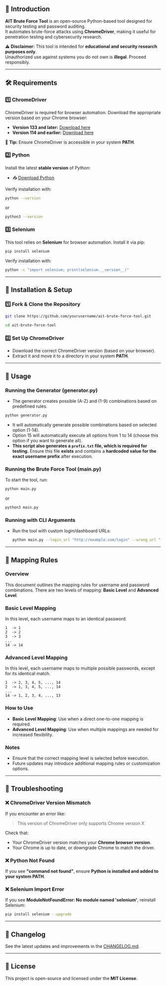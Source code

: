## 📌 Introduction

**AIT Brute Force Tool** is an open-source Python-based tool designed for security testing and password auditing.  
It automates brute-force attacks using **ChromeDriver**, making it useful for penetration testing and cybersecurity research.  

⚠️ **Disclaimer:** This tool is intended for **educational and security research purposes only**.  
Unauthorized use against systems you do not own is **illegal**. Proceed responsibly.  

---

## 🛠️ Requirements

### 1️⃣ ChromeDriver  
ChromeDriver is required for browser automation. Download the appropriate version based on your Chrome browser:  

- **Version 133 and later:** [Download here](https://googlechromelabs.github.io/chrome-for-testing/)  
- **Version 114 and earlier:** [Download here](https://sites.google.com/chromium.org/driver/downloads)  

📌 **Tip:** Ensure ChromeDriver is accessible in your system **PATH**.  

### 2️⃣ Python  
Install the latest **stable version** of Python:  

- 📥 [Download Python](https://www.python.org/downloads/)  

Verify installation with:

```sh
python --version
```
or

```sh
python3 --version
```

### 3️⃣ Selenium  
This tool relies on **Selenium** for browser automation. Install it via pip:  

```sh
pip install selenium
```

Verify installation with:

```sh
python -c "import selenium; print(selenium.__version__)"
```

---

## 🚀 Installation & Setup

### 1️⃣ Fork & Clone the Repository

```sh
git clone https://github.com/yourusername/ait-brute-force-tool.git
```

```sh
cd ait-brute-force-tool
```

### 2️⃣ Set Up ChromeDriver  

- Download the correct ChromeDriver version (based on your browser).  
- Extract it and move it to a directory in your system **PATH**.  

---

## 📌 Usage

### Running the Generator (generator.py)

- The generator creates possible (A-Z) and (1-9) combinations based on predefined rules.

```sh
python generator.py
```

- It will automatically generate possible combinations based on selected option (1-14).
- Option 15 will automatically execute all options from 1 to 14 (choose this option if you want to generate all).
- **This script also generates a `prefix.txt` file, which is required for testing.** Ensure this file **exists** and contains a **hardcoded value for the exact username prefix** after execution.

### Running the Brute Force Tool (main.py)

To start the tool, run:

```sh
python main.py
```
or

```sh
python3 main.py
```

### Running with CLI Arguments

- Run the tool with custom login/dashboard URLs:
  
  ```sh
  python main.py --login_url "http://example.com/login" --wrong_url "http://example.com/fail"
  ```

---

## 🔢 Mapping Rules

### Overview
This document outlines the mapping rules for username and password combinations. There are two levels of mapping: **Basic Level** and **Advanced Level**.

### Basic Level Mapping
In this level, each username maps to an identical password.

```
1  -> 1
2  -> 2
3  -> 3
...
14 -> 14
```

### Advanced Level Mapping
In this level, each username maps to multiple possible passwords, except for its identical match.

```
1  -> 2, 3, 4, 5, ..., 14
2  -> 1, 3, 4, 5, ..., 14
...
14 -> 1, 2, 3, 4, ..., 13
```

### How to Use
- **Basic Level Mapping**: Use when a direct one-to-one mapping is required.
- **Advanced Level Mapping**: Use when multiple mappings are needed for increased flexibility.

### Notes
- Ensure that the correct mapping level is selected before execution.
- Future updates may introduce additional mapping rules or customization options.

---

## 🔧 Troubleshooting  

### ❌ ChromeDriver Version Mismatch  
If you encounter an error like:  

> This version of ChromeDriver only supports Chrome version X  

Check that:  
- Your ChromeDriver version matches your **Chrome browser version**.  
- Your Chrome is up to date, or downgrade Chrome to match the driver.  

### ❌ Python Not Found  
If you see **"command not found"**, ensure **Python is installed and added to your system PATH**.  

### ❌ Selenium Import Error  
If you see **ModuleNotFoundError: No module named 'selenium'**, reinstall Selenium:  

```sh
pip install selenium --upgrade
```

---

## 📢 Changelog

See the latest updates and improvements in the [CHANGELOG.md](CHANGELOG.md).

---

## 📜 License 

This project is open-source and licensed under the **MIT License**.
